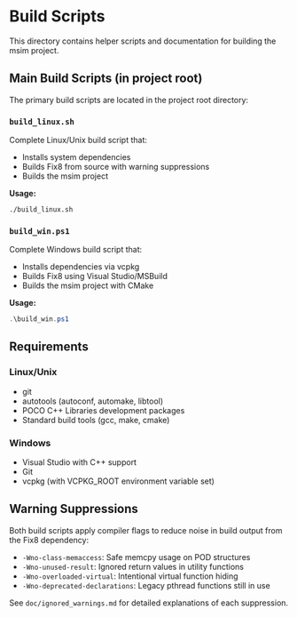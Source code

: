 # Build Scripts

This directory contains helper scripts and documentation for building the msim project.

## Main Build Scripts (in project root)

The primary build scripts are located in the project root directory:

### `build_linux.sh`
Complete Linux/Unix build script that:
- Installs system dependencies 
- Builds Fix8 from source with warning suppressions
- Builds the msim project

**Usage:**
```bash
./build_linux.sh
```

### `build_win.ps1`
Complete Windows build script that:
- Installs dependencies via vcpkg
- Builds Fix8 using Visual Studio/MSBuild
- Builds the msim project with CMake

**Usage:**
```powershell
.\build_win.ps1
```

## Requirements

### Linux/Unix
- git
- autotools (autoconf, automake, libtool)
- POCO C++ Libraries development packages
- Standard build tools (gcc, make, cmake)

### Windows
- Visual Studio with C++ support
- Git
- vcpkg (with VCPKG_ROOT environment variable set)

## Warning Suppressions

Both build scripts apply compiler flags to reduce noise in build output from the Fix8 dependency:
- `-Wno-class-memaccess`: Safe memcpy usage on POD structures
- `-Wno-unused-result`: Ignored return values in utility functions  
- `-Wno-overloaded-virtual`: Intentional virtual function hiding
- `-Wno-deprecated-declarations`: Legacy pthread functions still in use

See `doc/ignored_warnings.md` for detailed explanations of each suppression.
